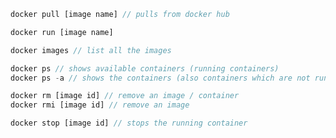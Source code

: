 

```javascript
docker pull [image name] // pulls from docker hub
```

```javascript
docker run [image name] 
```

```javascript
docker images // list all the images
```

```javascript
docker ps // shows available containers (running containers)
docker ps -a // shows the containers (also containers which are not running)
```

```javascript
docker rm [image id] // remove an image / container
docker rmi [image id] // remove an image
```

```javascript
docker stop [image id] // stops the running container
```
